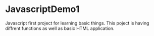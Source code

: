 # JavascriptDemo1
Javascript first project for learning basic things.
This poject is having  diffrent functions as well as basic HTML application.
